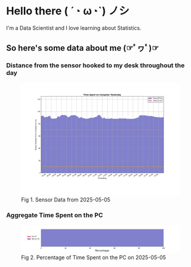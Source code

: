 
# Hello there ( ´◔ ω◔`) ノシ

I'm a Data Scientist and I love learning about Statistics.

## So here's some data about me (☞ﾟヮﾟ)☞


### Distance from the sensor hooked to my desk throughout the day
<figure>
  <picture>
    <source media="(prefers-color-scheme: dark)" srcset="Pi/readme/graphs/lineplot/dark-plot-2025-05-05.png">
    <source media="(prefers-color-scheme: light)" srcset="Pi/readme/graphs/lineplot/light-plot-2025-05-05.png">
    <img alt="Shows a black logo in light color mode and a white one in dark color mode." src="Pi/readme/graphs/lineplot/light-plot-2025-05-05.png">
  </picture>
  <figcaption>Fig 1. Sensor Data from 2025-05-05</figcaption>
</figure>



### Aggregate Time Spent on the PC
<figure>
  <picture>
    <source media="(prefers-color-scheme: dark)" srcset="Pi/readme/graphs/barplot/dark-plot-2025-05-05.png">
    <source media="(prefers-color-scheme: light)" srcset="Pi/readme/graphs/barplot/light-plot-2025-05-05.png">
    <img alt="Shows a black logo in light color mode and a white one in dark color mode." src="Pi/readme/graphs/barplot/light-plot-2025-05-05.png">
  </picture>
  <figcaption>Fig 2. Percentage of Time Spent on the PC on 2025-05-05</figcaption>
</figure>
